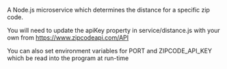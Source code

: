A Node.js microservice which determines the distance for a specific zip code.

You will need to update the apiKey property in service/distance.js with your own from https://www.zipcodeapi.com/API

You can also set environment variables for PORT and ZIPCODE_API_KEY which be read into the program at run-time